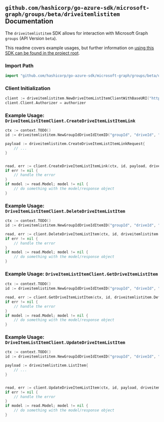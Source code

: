 
## `github.com/hashicorp/go-azure-sdk/microsoft-graph/groups/beta/driveitemlistitem` Documentation

The `driveitemlistitem` SDK allows for interaction with Microsoft Graph `groups` (API Version `beta`).

This readme covers example usages, but further information on [using this SDK can be found in the project root](https://github.com/hashicorp/go-azure-sdk/tree/main/docs).

### Import Path

```go
import "github.com/hashicorp/go-azure-sdk/microsoft-graph/groups/beta/driveitemlistitem"
```


### Client Initialization

```go
client := driveitemlistitem.NewDriveItemListItemClientWithBaseURI("https://graph.microsoft.com")
client.Client.Authorizer = authorizer
```


### Example Usage: `DriveItemListItemClient.CreateDriveItemListItemLink`

```go
ctx := context.TODO()
id := driveitemlistitem.NewGroupIdDriveIdItemID("groupId", "driveId", "driveItemId")

payload := driveitemlistitem.CreateDriveItemListItemLinkRequest{
	// ...
}


read, err := client.CreateDriveItemListItemLink(ctx, id, payload, driveitemlistitem.DefaultCreateDriveItemListItemLinkOperationOptions())
if err != nil {
	// handle the error
}
if model := read.Model; model != nil {
	// do something with the model/response object
}
```


### Example Usage: `DriveItemListItemClient.DeleteDriveItemListItem`

```go
ctx := context.TODO()
id := driveitemlistitem.NewGroupIdDriveIdItemID("groupId", "driveId", "driveItemId")

read, err := client.DeleteDriveItemListItem(ctx, id, driveitemlistitem.DefaultDeleteDriveItemListItemOperationOptions())
if err != nil {
	// handle the error
}
if model := read.Model; model != nil {
	// do something with the model/response object
}
```


### Example Usage: `DriveItemListItemClient.GetDriveItemListItem`

```go
ctx := context.TODO()
id := driveitemlistitem.NewGroupIdDriveIdItemID("groupId", "driveId", "driveItemId")

read, err := client.GetDriveItemListItem(ctx, id, driveitemlistitem.DefaultGetDriveItemListItemOperationOptions())
if err != nil {
	// handle the error
}
if model := read.Model; model != nil {
	// do something with the model/response object
}
```


### Example Usage: `DriveItemListItemClient.UpdateDriveItemListItem`

```go
ctx := context.TODO()
id := driveitemlistitem.NewGroupIdDriveIdItemID("groupId", "driveId", "driveItemId")

payload := driveitemlistitem.ListItem{
	// ...
}


read, err := client.UpdateDriveItemListItem(ctx, id, payload, driveitemlistitem.DefaultUpdateDriveItemListItemOperationOptions())
if err != nil {
	// handle the error
}
if model := read.Model; model != nil {
	// do something with the model/response object
}
```
